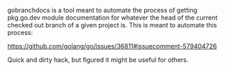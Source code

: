 gobranchdocs is a tool meant to automate the process of getting pkg.go.dev module 
documentation for whatever the head of the current checked out branch of a given 
project is.  This is meant to automate this process:

https://github.com/golang/go/issues/36811#issuecomment-579404726

Quick and dirty hack, but figured it might be useful for others.
